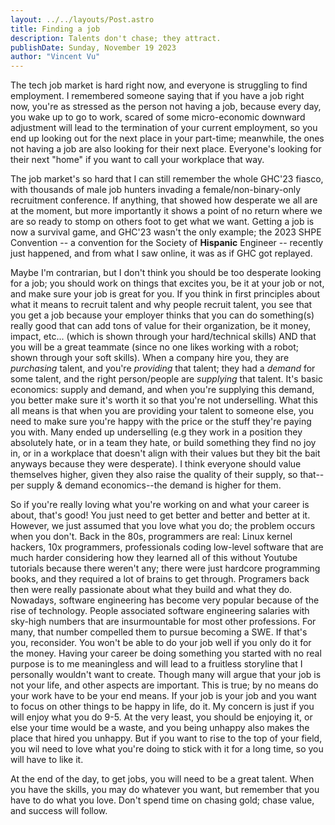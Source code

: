 ```yaml
---
layout: ../../layouts/Post.astro
title: Finding a job
description: Talents don't chase; they attract.
publishDate: Sunday, November 19 2023
author: "Vincent Vu"
---
```


The tech job market is hard right now, and everyone is struggling to find employment. I remembered someone saying that if you have a job right now, you're as stressed as the person not having a job, because every day, you wake up to go to work, scared of some micro-economic downward adjustment will lead to the termination of your current employment, so you end up looking out for the next place in your part-time; meanwhile, the ones not having a job are also looking for their next place. Everyone's looking for their next "home" if you want to call your workplace that way.

The job market's so hard that I can still remember the whole GHC'23 fiasco, with thousands of male job hunters invading a female/non-binary-only recruitment conference. If anything, that showed how desperate we all are at the moment, but more importantly it shows a point of no return where we are so ready to stomp on others foot to get what we want. Getting a job is now a survival game, and GHC'23 wasn't the only example; the 2023 SHPE Convention -- a convention for the Society of **Hispanic** Engineer -- recently just happened, and from what I saw online, it was as if GHC got replayed.

Maybe I'm contrarian, but I don't think you should be too desperate looking for a job; you should work on things that excites you, be it at your job or not, and make sure your job is great for you. If you think in first principles about what it means to recruit talent and why people recruit talent, you see that you get a job because your employer thinks that you can do something(s) really good that can add tons of value for their organization, be it money, impact, etc... (which is shown through your hard/technical skills) AND that you will be a great teammate (since no one likes working with a robot; shown through your soft skills). When a company hire you, they are _purchasing_ talent, and you're _providing_ that talent; they had a _demand_ for some talent, and the right person/people are _supplying_ that talent. It's basic economics: supply and demand, and when you're supplying this demand, you better make sure it's worth it so that you're not underselling. What this all means is that when you are providing your talent to someone else, you need to make sure you're happy with the price or the stuff they're paying you with. Many ended up underselling (e.g they work in a position they absolutely hate, or in a team they hate, or build something they find no joy in, or in a workplace that doesn't align with their values but they bit the bait anyways because they were desperate). I think everyone should value themselves higher, given they also raise the quality of their supply, so that--per supply & demand economics--the demand is higher for them.

So if you're really loving what you're working on and what your career is about, that's good! You just need to get better and better and better at it. However, we just assumed that you love what you do; the problem occurs when you don't. Back in the 80s, programmers are real: Linux kernel hackers, 10x programmers, professionals coding low-level software that are much harder considering how they learned all of this without Youtube tutorials because there weren't any; there were just hardcore programming books, and they required a lot of brains to get through. Programers back then were really passionate about what they build and what they do. Nowadays, software engineering has become very popular because of the rise of technology. People associated software engineering salaries with sky-high numbers that are insurmountable for most other professions. For many, that number compelled them to pursue becoming a SWE. If that's you, reconsider. You won't be able to do your job well if you only do it for the money. Having your career be doing something you started with no real purpose is to me meaningless and will lead to a fruitless storyline that I personally wouldn't want to create. Though many will argue that your job is not your life, and other aspects are important. This is true; by no means do your work have to be your end means. If your job is your job and you want to focus on other things to be happy in life, do it. My concern is just if you will enjoy what you do 9-5. At the very least, you should be enjoying it, or else your time would be a waste, and you being unhappy also makes the place that hired you unhappy. But if you want to rise to the top of your field, you wil need to love what you're doing to stick with it for a long time, so you will have to like it.

At the end of the day, to get jobs, you will need to be a great talent. When you have the skills, you may do whatever you want, but remember that you have to do what you love. Don't spend time on chasing gold; chase value, and success will follow.

